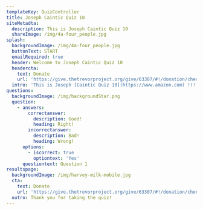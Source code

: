 ```yaml
---
templateKey: QuizController
title: Joseph Caintic Quiz 10
siteMetadta:
  description: This is Joseph Caintic Quiz 10
  shareImage: /img/4a-four_people.jpg
splash:
  backgroundImage: /img/4a-four_people.jpg
  buttonText: START
  emailRequired: true
  header: Welcome to Joseph Caintic Quiz 10
  headercta:
    text: Donate
    url: 'https://give.thetrevorproject.org/give/63307/#!/donation/checkout'
  intro: 'This is Joseph [Caintic Quiz 10](https://www.amazon.com) !!!'
questions:
  backgroundImage: /img/backgroundStar.png
  question:
    - answers:
        correctanswer:
          description: Good!
          heading: Right!
        incorrectanswer:
          description: Bad!
          heading: Wrong!
      options:
        - iscorrect: true
          optiontext: 'Yes'
      questiontext: Question 1
resultspage:
  backgroundImage: /img/harvey-milk-mobile.jpg
  cta:
    text: Donate
    url: 'https://give.thetrevorproject.org/give/63307/#!/donation/checkout'
  outro: Thank you for taking the quiz!
---
```


